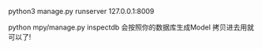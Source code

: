 
python3 manage.py runserver 127.0.0.1:8009

python mpy/manage.py inspectdb  会按照你的数据库生成Model  拷贝进去用就可以了!